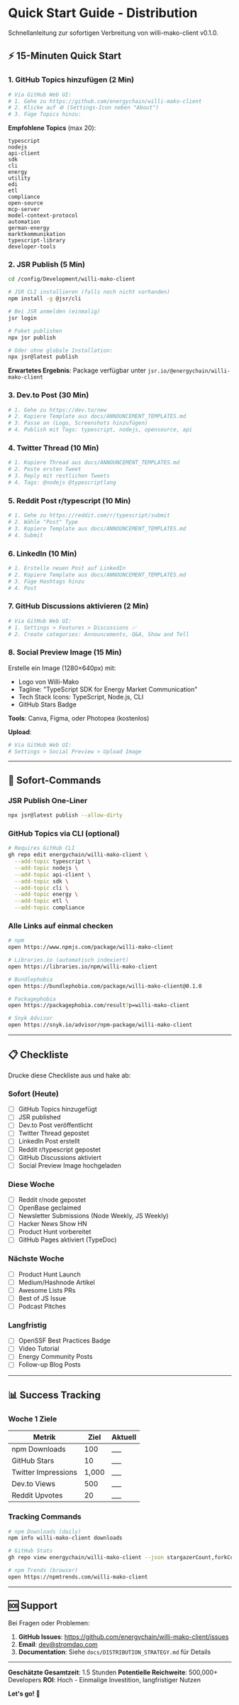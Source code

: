 # Quick Start Guide - Distribution

Schnellanleitung zur sofortigen Verbreitung von willi-mako-client v0.1.0.

## ⚡ 15-Minuten Quick Start

### 1. GitHub Topics hinzufügen (2 Min)

```bash
# Via GitHub Web UI:
# 1. Gehe zu https://github.com/energychain/willi-mako-client
# 2. Klicke auf ⚙️ (Settings-Icon neben "About")
# 3. Füge Topics hinzu:
```

**Empfohlene Topics** (max 20):
```
typescript
nodejs
api-client
sdk
cli
energy
utility
edi
etl
compliance
open-source
mcp-server
model-context-protocol
automation
german-energy
marktkommunikation
typescript-library
developer-tools
```

### 2. JSR Publish (5 Min)

```bash
cd /config/Development/willi-mako-client

# JSR CLI installieren (falls noch nicht vorhanden)
npm install -g @jsr/cli

# Bei JSR anmelden (einmalig)
jsr login

# Paket publishen
npx jsr publish

# Oder ohne globale Installation:
npx jsr@latest publish
```

**Erwartetes Ergebnis**: Package verfügbar unter `jsr.io/@energychain/willi-mako-client`

### 3. Dev.to Post (30 Min)

```bash
# 1. Gehe zu https://dev.to/new
# 2. Kopiere Template aus docs/ANNOUNCEMENT_TEMPLATES.md
# 3. Passe an (Logo, Screenshots hinzufügen)
# 4. Publish mit Tags: typescript, nodejs, opensource, api
```

### 4. Twitter Thread (10 Min)

```bash
# 1. Kopiere Thread aus docs/ANNOUNCEMENT_TEMPLATES.md
# 2. Poste ersten Tweet
# 3. Reply mit restlichen Tweets
# 4. Tags: @nodejs @typescriptlang
```

### 5. Reddit Post r/typescript (10 Min)

```bash
# 1. Gehe zu https://reddit.com/r/typescript/submit
# 2. Wähle "Post" Type
# 3. Kopiere Template aus docs/ANNOUNCEMENT_TEMPLATES.md
# 4. Submit
```

### 6. LinkedIn (10 Min)

```bash
# 1. Erstelle neuen Post auf LinkedIn
# 2. Kopiere Template aus docs/ANNOUNCEMENT_TEMPLATES.md
# 3. Füge Hashtags hinzu
# 4. Post
```

### 7. GitHub Discussions aktivieren (2 Min)

```bash
# Via GitHub Web UI:
# 1. Settings > Features > Discussions ✅
# 2. Create categories: Announcements, Q&A, Show and Tell
```

### 8. Social Preview Image (15 Min)

Erstelle ein Image (1280×640px) mit:
- Logo von Willi-Mako
- Tagline: "TypeScript SDK for Energy Market Communication"
- Tech Stack Icons: TypeScript, Node.js, CLI
- GitHub Stars Badge

**Tools**: Canva, Figma, oder Photopea (kostenlos)

**Upload**:
```bash
# Via GitHub Web UI:
# Settings > Social Preview > Upload Image
```

---

## 🚀 Sofort-Commands

### JSR Publish One-Liner

```bash
npx jsr@latest publish --allow-dirty
```

### GitHub Topics via CLI (optional)

```bash
# Requires GitHub CLI
gh repo edit energychain/willi-mako-client \
  --add-topic typescript \
  --add-topic nodejs \
  --add-topic api-client \
  --add-topic sdk \
  --add-topic cli \
  --add-topic energy \
  --add-topic etl \
  --add-topic compliance
```

### Alle Links auf einmal checken

```bash
# npm
open https://www.npmjs.com/package/willi-mako-client

# Libraries.io (automatisch indexiert)
open https://libraries.io/npm/willi-mako-client

# Bundlephobia
open https://bundlephobia.com/package/willi-mako-client@0.1.0

# Packagephobia
open https://packagephobia.com/result?p=willi-mako-client

# Snyk Advisor
open https://snyk.io/advisor/npm-package/willi-mako-client
```

---

## 📋 Checkliste

Drucke diese Checkliste aus und hake ab:

### Sofort (Heute)
- [ ] GitHub Topics hinzugefügt
- [ ] JSR published
- [ ] Dev.to Post veröffentlicht
- [ ] Twitter Thread gepostet
- [ ] LinkedIn Post erstellt
- [ ] Reddit r/typescript gepostet
- [ ] GitHub Discussions aktiviert
- [ ] Social Preview Image hochgeladen

### Diese Woche
- [ ] Reddit r/node gepostet
- [ ] OpenBase geclaimed
- [ ] Newsletter Submissions (Node Weekly, JS Weekly)
- [ ] Hacker News Show HN
- [ ] Product Hunt vorbereitet
- [ ] GitHub Pages aktiviert (TypeDoc)

### Nächste Woche
- [ ] Product Hunt Launch
- [ ] Medium/Hashnode Artikel
- [ ] Awesome Lists PRs
- [ ] Best of JS Issue
- [ ] Podcast Pitches

### Langfristig
- [ ] OpenSSF Best Practices Badge
- [ ] Video Tutorial
- [ ] Energy Community Posts
- [ ] Follow-up Blog Posts

---

## 📊 Success Tracking

### Woche 1 Ziele

| Metrik | Ziel | Aktuell |
|--------|------|---------|
| npm Downloads | 100 | ___ |
| GitHub Stars | 10 | ___ |
| Twitter Impressions | 1,000 | ___ |
| Dev.to Views | 500 | ___ |
| Reddit Upvotes | 20 | ___ |

### Tracking Commands

```bash
# npm Downloads (daily)
npm info willi-mako-client downloads

# GitHub Stats
gh repo view energychain/willi-mako-client --json stargazerCount,forkCount

# npm Trends (browser)
open https://npmtrends.com/willi-mako-client
```

---

## 🆘 Support

Bei Fragen oder Problemen:

1. **GitHub Issues**: https://github.com/energychain/willi-mako-client/issues
2. **Email**: dev@stromdao.com
3. **Documentation**: Siehe `docs/DISTRIBUTION_STRATEGY.md` für Details

---

**Geschätzte Gesamtzeit**: 1.5 Stunden
**Potentielle Reichweite**: 500,000+ Developers
**ROI**: Hoch - Einmalige Investition, langfristiger Nutzen

**Let's go! 🚀**
